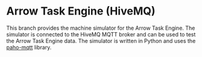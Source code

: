 # Arrow Task Engine (HiveMQ)

This branch provides the machine simulator for the Arrow Task Engine. The simulator is connected to the HiveMQ MQTT broker and can be used to test the Arrow Task Engine data. The simulator is written in Python and uses the [paho-mqtt](https://pypi.org/project/paho-mqtt/) library.






